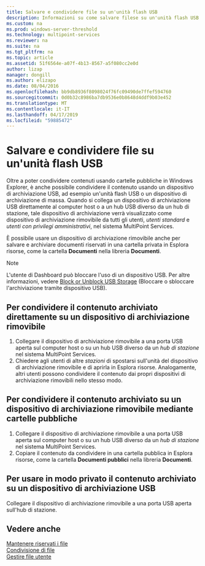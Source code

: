 ```yaml
---
title: Salvare e condividere file su un'unità flash USB
description: Informazioni su come salvare filese su un'unità flash USB di MultiPoint Services
ms.custom: na
ms.prod: windows-server-threshold
ms.technology: multipoint-services
ms.reviewer: na
ms.suite: na
ms.tgt_pltfrm: na
ms.topic: article
ms.assetid: 51f6564e-a07f-4b13-8567-a5f080cc2e0d
author: lizap
manager: dongill
ms.author: elizapo
ms.date: 08/04/2016
ms.openlocfilehash: bb9db8936f8098024f76fc09490de7ffef594760
ms.sourcegitcommit: 0d0b32c8986ba7db9536e0b8648d4ddf9b03e452
ms.translationtype: MT
ms.contentlocale: it-IT
ms.lasthandoff: 04/17/2019
ms.locfileid: "59885472"
---
```

# <a name="save-and-share-files-on-a-usb-flash-drive"></a>Salvare e condividere file su un'unità flash USB
Oltre a poter condividere contenuti usando cartelle pubbliche in Windows Explorer, è anche possibile condividere il contenuto usando un dispositivo di archiviazione USB, ad esempio un'unità flash USB o un dispositivo di archiviazione di massa. Quando si collega un dispositivo di archiviazione USB direttamente al computer host o a un hub USB diverso da un hub di stazione, tale dispositivo di archiviazione verrà visualizzato come dispositivo di archiviazione rimovibile da tutti gli utenti, *utenti standard* e *utenti con privilegi amministrativi*, nel sistema MultiPoint Services.  
  
È possibile usare un dispositivo di archiviazione rimovibile anche per salvare e archiviare documenti riservati in una cartella privata in Esplora risorse, come la cartella **Documenti** nella libreria **Documenti**.  
  
 > [!NOTE]  
 > L'utente di Dashboard può bloccare l'uso di un dispositivo USB. Per altre informazioni, vedere [Block or Unblock USB Storage](Block-or-Unblock-USB-Storage.md) (Bloccare o sbloccare l'archiviazione tramite dispositivo USB).  
  
## <a name="to-share-content-that-is-stored-directly-on-a-removable-storage-device"></a>Per condividere il contenuto archiviato direttamente su un dispositivo di archiviazione rimovibile  
  
1.  Collegare il dispositivo di archiviazione rimovibile a una porta USB aperta sul computer host o su un hub USB diverso da un *hub di stazione* nel sistema MultiPoint Services.  
2.  Chiedere agli utenti di altre *stazioni* di spostarsi sull'unità del dispositivo di archiviazione rimovibile e di aprirla in Esplora risorse. Analogamente, altri utenti possono condividere il contenuto dai propri dispositivi di archiviazione rimovibili nello stesso modo.  
  
## <a name="to-share-content-that-is-stored-on-a-removable-storage-device-by-using-public-folders"></a>Per condividere il contenuto archiviato su un dispositivo di archiviazione rimovibile mediante cartelle pubbliche  
  
1.  Collegare il dispositivo di archiviazione rimovibile a una porta USB aperta sul computer host o su un hub USB diverso da un *hub di stazione* nel sistema MultiPoint Services.  
2.  Copiare il contenuto da condividere in una cartella pubblica in Esplora risorse, come la cartella **Documenti pubblici** nella libreria **Documenti**.  
  
## <a name="to-privately-work-with-content-that-is-stored-on-a-usb-storage-device"></a>Per usare in modo privato il contenuto archiviato su un dispositivo di archiviazione USB  
  
Collegare il dispositivo di archiviazione rimovibile a una porta USB aperta sull'hub di stazione.  
  
## <a name="see-also"></a>Vedere anche  
[Mantenere riservati i file](Keep-Files-Private.md)  
[Condivisione di file](Share-Files.md)  
[Gestire file utente](Manage-User-Files.md)